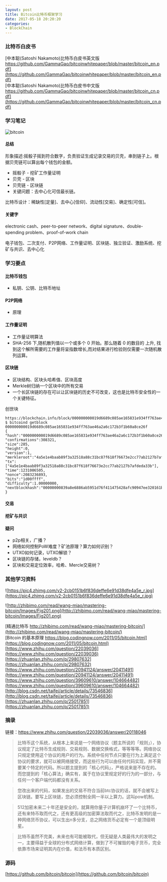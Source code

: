 ```yaml
---
layout: post
title: Bitcoin比特币框架学习
date: 2017-05-18 20:20:20
categories:
- BlockChain
---
```


### 比特币白皮书

[中本聪(Satoshi Nakamoto)比特币白皮书英文版 https://github.com/GammaGao/bitcoinwhitepaper/blob/master/bitcoin_en.pdf](https://github.com/GammaGao/bitcoinwhitepaper/blob/master/bitcoin_en.pdf)  
[中本聪(Satoshi Nakamoto)比特币白皮书中文版 https://github.com/GammaGao/bitcoinwhitepaper/blob/master/bitcoin_cn.pdf](https://github.com/GammaGao/bitcoinwhitepaper/blob/master/bitcoin_cn.pdf)  

### 学习笔记

![bitcoin](http://junwang.me/images/posts/2017-05-18-bitcoin.png)

#### 总结

形象描述:摇骰子摇到符合数字，负责验证生成记录交易的贝壳，串到链子上。根据贝壳链可以算出每个钱包的金额。
- 摇骰子 - 挖矿工作量证明
- 贝壳 - 区块
- 贝壳链 - 区块链
- 关键问题：去中心化可信最长链。

比特币设计：稀缺性[定量]、去中心[信仰]、流动性[交易]、确定性[可信]。

#### 关键字

electronic cash、peer-to-peer network、digital signature、double-spending problem、proof-of-work chain

电子钱包、二次支付、P2P网络、工作量证明、区块链、独立验证、激励系统、挖矿与共识、去中心化

### 学习要点

#### 比特币钱包 

- 私钥、公钥、比特币地址

#### P2P网络

- 原理

#### 工作量证明

- 工作量证明算法
- SHA-256 下,随机散列值以一个或多个 0 开始。那么随着 0 的数目的 上升, 找到这个解所需要的工作量将呈指数增长,而对结果进行检验则仅需要一次随机散列运算。

#### 区块链

- 区块结构、区块头哈希值、区块高度
- Merkle树归纳一个区块中的所有交易
- 一个长区块链的存在可以让区块链的历史不可改变，这也是比特币安全性的一个关键特征。

创世块

```
https://blockchain.info/block/000000000019d6689c085ae165831e934ff763ae46a2a6c172b3f1b60a8ce26f
$ bitcoind getblock 000000000019d6689c085ae165831e934ff763ae46a2a6c172b3f1b60a8ce26f
{
"hash":"000000000019d6689c085ae165831e934ff763ae46a2a6c172b3f1b60a8ce26f",
"confirmations":308321,
"size":285,
"height":0,
"version":1,
"merkleroot":"4a5e1e4baab89f3a32518a88c31bc87f618f76673e2cc77ab2127b7afdeda33b",
"tx":["4a5e1e4baab89f3a32518a88c31bc87f618f76673e2cc77ab2127b7afdeda33b"],
"time":1231006505,
"nonce":2083236893,
"bits":"1d00ffff",
"difficulty":1.00000000,
"nextblockhash":"00000000839a8e6886ab5951d76f411475428afc90947ee320161bbf18eb6048"
}
```

#### 交易

#### 挖矿与共识

#### 疑问

- p2p相关，广播？
- 网络如何控制PoW难度？矿池原理？算力如何识别？
- UTXO如何记录，UTXO解锁？
- 区块链的存储，leveldb？
- 区块和交易定位效率，哈希、Mercle交易树？


### 其他学习资料

![https://pic4.zhimg.com/v2-2cb0151b6f836deffe6e91d38dfe4a5e_r.jpg](https://pic4.zhimg.com/v2-2cb0151b6f836deffe6e91d38dfe4a5e_r.jpg)  

![http://zhibimo.com/read/wang-miao/mastering-bitcoin/Images/Fig201.png](http://zhibimo.com/read/wang-miao/mastering-bitcoin/Images/Fig201.png)  

[精通比特币 http://zhibimo.com/read/wang-miao/mastering-bitcoin/](http://zhibimo.com/read/wang-miao/mastering-bitcoin/)  
[Bitcoin 的基本原理 https://blog.codingnow.com/2011/05/bitcoin.html](https://blog.codingnow.com/2011/05/bitcoin.html)  
[https://www.zhihu.com/question/22039036](https://www.zhihu.com/question/22039036)  
[https://zhuanlan.zhihu.com/p/29807632](https://zhuanlan.zhihu.com/p/29807632)  
[https://www.zhihu.com/question/20941124/answer/20411491](https://www.zhihu.com/question/20941124/answer/20411491)  
[https://www.zhihu.com/question/39609610/answer/104664482](https://www.zhihu.com/question/39609610/answer/104664482)  
[http://blog.csdn.net/taifei/article/details/73546836](http://blog.csdn.net/taifei/article/details/73546836)  
[https://zhuanlan.zhihu.com/p/25017851](https://zhuanlan.zhihu.com/p/25017851)  

### 摘录
链接：https://www.zhihu.com/question/22039036/answer/20118046

> 比特币这个系统，从根本上来说是一个网络协议（题主所说的「规则」），协议规定了比特币生成规则、交易规则、数据交换格式，等等等等。网络协议只规定使用这个协议的用户的行为。系统中任何节点只要在行为上满足这个协议的要求，就可以被网络接受，而这些行为可以由任何代码实现，并不需要某个特定的代码。所以题主提到的「核心代码」，严格说来是不存在的。而您提到的「核心算法」确实有，属于在协议里规定好的行为的一部分，与任何一个客户端代码都没有关系。

> 您改出来的代码，如果发出的交易不符合当前btc协议的话，就不会被写上区块链。要写上区块链，您必须控制全网一半以上算力。这叫pow机制。

> 512加密未来二十年还是安全的，就算用你量子计算机崩坏了一个比特币，还有来特币取而代之，还有更高级的加密算法取而代之，比特币发明的是一种网络货币协议，可以生出n多分支，总之网络货币必定有一个是顶级明星。

> 比特币虽然不完美，未来也有可能被取代，但无疑是人类最伟大的发明之一，主要得益于全球的分布式网络计算，做到了不可摧毁的电子货币，完全依靠市场来证明其内在价值，和法币有本质区别。


### 源码

[https://github.com/bitcoin/bitcoin](https://github.com/bitcoin/bitcoin)  
